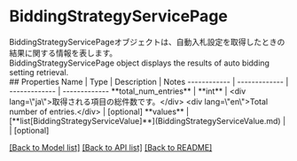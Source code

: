 # BiddingStrategyServicePage

<div lang=\"ja\">BiddingStrategyServicePageオブジェクトは、自動入札設定を取得したときの結果に関する情報を表します。</div> <div lang=\"en\">BiddingStrategyServicePage object displays the results of auto bidding setting retrieval.</div> 
## Properties
Name | Type | Description | Notes
------------ | ------------- | ------------- | -------------
**total_num_entries** | **int** | &lt;div lang&#x3D;\&quot;ja\&quot;&gt;取得される項目の総件数です。&lt;/div&gt; &lt;div lang&#x3D;\&quot;en\&quot;&gt;Total number of entries.&lt;/div&gt;  | [optional] 
**values** | [**list[BiddingStrategyServiceValue]**](BiddingStrategyServiceValue.md) |  | [optional] 

[[Back to Model list]](../README.md#documentation-for-models) [[Back to API list]](../README.md#documentation-for-api-endpoints) [[Back to README]](../README.md)


